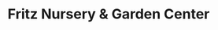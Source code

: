 ---
title: "Fritz Nursery & Garden Center"
url: /stockton/fritz-nursery-and-garden-center/
shop: garden centre
---